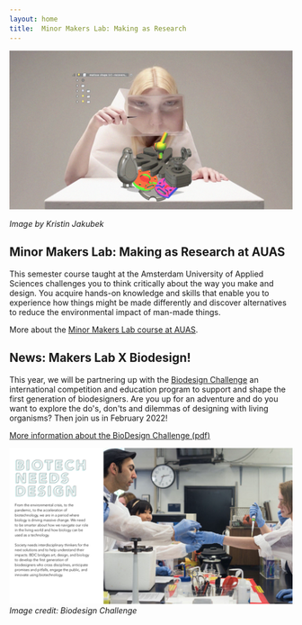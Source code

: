 ```yaml
---
layout: home
title:  Minor Makers Lab: Making as Research
---
```


<img src= "./assets/critialmaking3dweek_pixelated.jpg" alt="visual" width="600"/>

*Image by Kristin Jakubek*

## Minor Makers Lab: Making as Research at AUAS

This semester course taught at the Amsterdam University of Applied Sciences challenges you to think critically about the way you make and design. You acquire hands-on knowledge and skills that enable you to experience how things might be made differently and discover alternatives to reduce the environmental impact of man-made things. 

More about the [Minor Makers Lab course at AUAS](./about.md).

## News: Makers Lab X Biodesign!

This year, we will be partnering up with the [Biodesign Challenge](https://biodesignchallenge.org/) an international competition and education program to support and shape the first generation of biodesigners. Are you up for an adventure and do you want to explore the do's, don'ts and dilemmas of designing with living organisms? Then join us in February 2022!

[More information about the BioDesign Challenge (pdf)](./assets/BioDesignChalenge_schooldeck.pdf)

<img src= "./assets/imgs/biodesign.png" alt="visual" width="600"/> <br>*Image credit: Biodesign Challenge*

